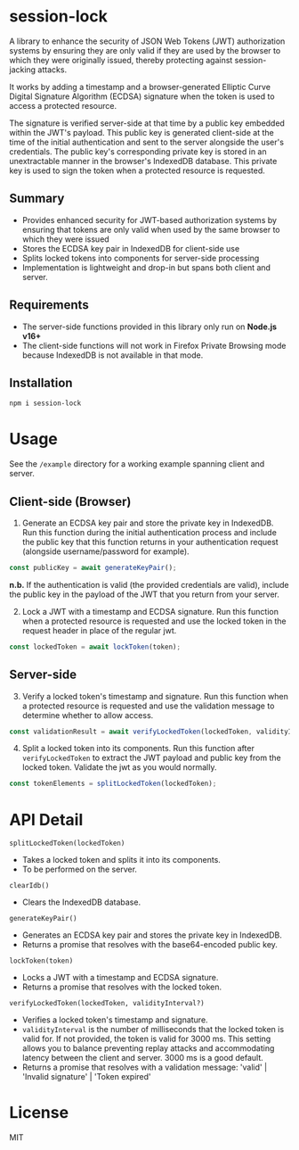 # session-lock
A library to enhance the security of JSON Web Tokens (JWT) authorization systems by ensuring they are only valid if they are used by the browser to which they were originally issued, thereby protecting against session-jacking attacks.

It works by adding a timestamp and a browser-generated Elliptic Curve Digital Signature Algorithm (ECDSA) signature when the token is used to access a protected resource. 

The signature is verified server-side at that time by a public key embedded within the JWT's payload. This public key is generated client-side at the time of the initial authentication and sent to the server alongside the user's credentials. The public key's corresponding private key is stored in an unextractable manner in the browser's IndexedDB database. This private key is used to sign the token when a protected resource is requested.

## Summary

- Provides enhanced security for JWT-based authorization systems by ensuring that tokens are only valid when used by the same browser to which they were issued
- Stores the ECDSA key pair in IndexedDB for client-side use
- Splits locked tokens into components for server-side processing
- Implementation is lightweight and drop-in but spans both client and server.

## Requirements
- The server-side functions provided in this library only run on **Node.js v16+**
- The client-side functions will not work in Firefox Private Browsing mode because IndexedDB is not available in that mode.

## Installation

```bash
npm i session-lock
```
# Usage
See the `/example` directory for a working example spanning client and server.
## Client-side (Browser)

1. Generate an ECDSA key pair and store the private key in IndexedDB. Run this function during the initial authentication process and include the public key that this function returns in your authentication request (alongside username/password for example).

``` javascript
const publicKey = await generateKeyPair();
```
**n.b.** If the authentication is valid (the provided credentials are valid), include the public key in the payload of the JWT that you return from your server.

2. Lock a JWT with a timestamp and ECDSA signature. Run this function when a protected resource is requested and use the locked token in the request header in place of the regular jwt.

``` javascript
const lockedToken = await lockToken(token);
```
## Server-side

3. Verify a locked token's timestamp and signature. Run this function when a protected resource is requested and use the validation message to determine whether to allow access.

``` javascript
const validationResult = await verifyLockedToken(lockedToken, validityInterval?);
```

4. Split a locked token into its components. Run this function after `verifyLockedToken` to extract the JWT payload and public key from the locked token. Validate the jwt as you would normally.

```javascript
const tokenElements = splitLockedToken(lockedToken);
```
# API Detail

`splitLockedToken(lockedToken)`
- Takes a locked token and splits it into its components.
- To be performed on the server.

`clearIdb()`
- Clears the IndexedDB database.

`generateKeyPair()`
- Generates an ECDSA key pair and stores the private key in IndexedDB.
- Returns a promise that resolves with the base64-encoded public key.

`lockToken(token)`
- Locks a JWT with a timestamp and ECDSA signature.
- Returns a promise that resolves with the locked token.

`verifyLockedToken(lockedToken, validityInterval?)`
- Verifies a locked token's timestamp and signature.
- `validityInterval` is the number of milliseconds that the locked token is valid for. If not provided, the token is valid for 3000 ms. This setting allows you to balance preventing replay attacks and accommodating latency between the client and server. 3000 ms is a good default.
- Returns a promise that resolves with a validation message: 'valid' | 'Invalid signature' | 'Token expired'

# License

MIT